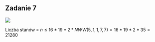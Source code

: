 ## Zadanie 7

![](https://i.imgur.com/zKbPMFS.png)

Liczba stanów = $n \leq 16 * 19 * 2*NWW(5, 1, 1, 7, 7)  = 16 * 19 * 2 * 35 = 21280$



